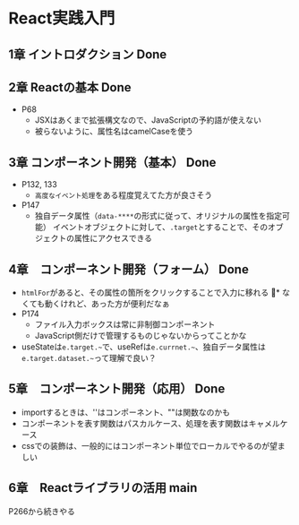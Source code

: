 # React実践入門

## 1章 イントロダクション Done
## 2章 Reactの基本 Done
* P68
    * JSXはあくまで拡張構文なので、JavaScriptの予約語が使えない
    * 被らないように、属性名はcamelCaseを使う
## 3章 コンポーネント開発（基本） Done
* P132, 133
    * `高度なイベント処理`をある程度覚えてた方が良さそう
* P147
    * 独自データ属性（`data-****`の形式に従って、オリジナルの属性を指定可能）
イベントオブジェクトに対して、`.target`とすることで、そのオブジェクトの属性にアクセスできる
## 4章　コンポーネント開発（フォーム） Done
* `htmlFor`があると、その属性の箇所をクリックすることで入力に移れる
    * なくても動くけれど、あった方が便利だなぁ
* P174
    * ファイル入力ボックスは常に非制御コンポーネント
    * JavaScript側だけで管理するものじゃないからってことかな
* useStateは`e.target.~`で、useRefは`e.currnet.~`、独自データ属性は`e.target.dataset.~`って理解で良い？

## 5章　コンポーネント開発（応用） Done
* importするときは、''はコンポーネント、""は関数なのかも
* コンポーネントを表す関数はパスカルケース、処理を表す関数はキャメルケース
* cssでの装飾は、一般的にはコンポーネント単位でローカルでやるのが望ましい

## 6章　Reactライブラリの活用 main

P266から続きやる